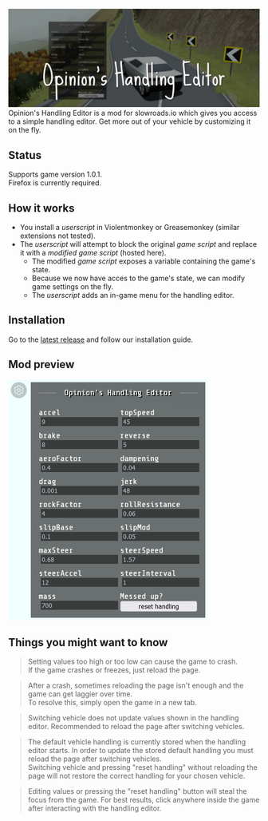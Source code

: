 
![Opinion's Handling Editor for slowroads.io](header.png)
Opinion's Handling Editor is a mod for slowroads.io which gives you access to a simple handling editor. Get more out of your vehicle by customizing it on the fly.

## Status
 Supports game version 1.0.1.  
 Firefox is currently required.

## How it works
 - You install a *userscript* in Violentmonkey or Greasemonkey (similar extensions not tested).
 - The *userscript* will attempt to block the original *game script* and replace it with a *modified game script* (hosted here).
   - The modified *game script* exposes a variable containing the game's state.
   - Because we now have acces to the game's state, we can modify game settings on the fly.
   - The *userscript* adds an in-game menu for the handling editor.

## Installation
Go to the [latest release](https://github.com/Opinion/slowroads-handling-editor/releases/latest) and follow our installation guide.

## Mod preview
![Preview of Opinion's Handling Editor](preview.png)

## Things you might want to know

> Setting values too high or too low can cause the game to crash.  
> If the game crashes or freezes, just reload the page.

> After a crash, sometimes reloading the page isn't enough and the game can get laggier
> over time.  
> To resolve this, simply open the game in a new tab.

> Switching vehicle does not update values shown in the handling editor. Recommended to
> reload the page after switching vehicles.

> The default vehicle handling is currently stored when the handling editor starts. In
> order to update the stored default handling you must reload the page after switching
> vehicles.  
> Switching vehicle and pressing "reset handling" without reloading the page will not
> restore the correct handling for your chosen vehicle.

> Editing values or pressing the "reset handling" button will steal the focus from the
> game. For best results, click anywhere inside the game after interacting with the
> handling editor.
